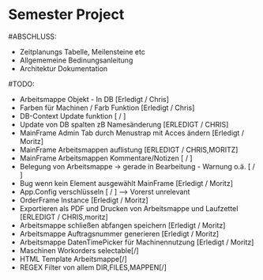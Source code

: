 # Semester Project
#ABSCHLUSS:
- Zeitplanungs Tabelle, Meilensteine etc
- Allgememeine Bedinungsanleitung
- Architektur Dokumentation

#TODO:
- Arbeitsmappe Objekt - In DB [Erledigt / Chris]
- Farben für Machinen / Farb Funktion [Erledigt / Chris]
- DB-Context Update funktion [ / ]
- Update von DB spalten zB Namesänderung [ERLEDIGT / CHRIS]
- MainFrame Admin Tab durch Menustrap mit Acces ändern [Erledigt / Moritz]
- MainFrame Arbeitsmappen auflistung [ERLEDIGT / CHRIS,MORITZ]
- MainFrame Arbeitsmappen Kommentare/Notizen [ / ]
- Belegung von Arbeitsmappe -> gerade in Bearbeitung - Warnung o.ä. [ / ]
- Bug wenn kein Element ausgewählt MainFrame [Erledigt / Moritz]
- App.Config verschlüsseln [ / ] --> Vorerst unrelevant
- OrderFrame Instance [Erledigt / Moritz]
- Exportieren als PDF und Drucken von Arbeitsmappe und Laufzettel [ERLEDIGT / CHRIS,moritz]
- Arbeitsmappe schließen abfangen speichern [Erledigt / Moritz]
- Arbeitsmappe Auftragsnummer generieren [Erledigt / Moritz]
- Arbeitsmappe DatenTimePicker für Machinennutzung [Erledigt / Moritz]
- Maschinen Workorders selectable[/]
- HTML Template Arbeitsmappe[/]
- REGEX Filter von allem DIR,FILES,MAPPEN[/]